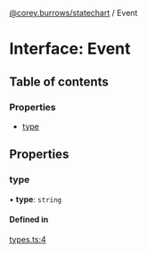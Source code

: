 [@corey.burrows/statechart](../README.md) / Event

# Interface: Event

## Table of contents

### Properties

- [type](Event.md#type)

## Properties

### type

• **type**: `string`

#### Defined in

[types.ts:4](https://github.com/burrows/statechart/blob/f1380e4/src/types.ts#L4)
